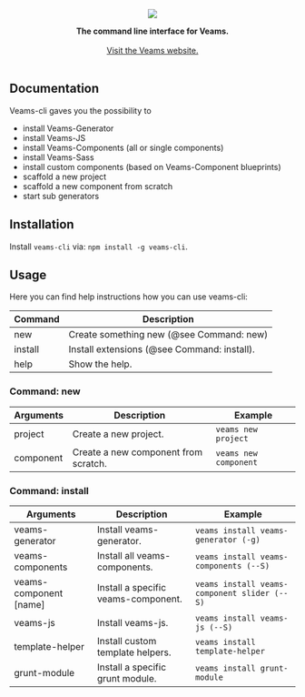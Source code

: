 <p align="center"><img src="http://www.veams.org/img/svg/icons/veams-std.svg"></p>

<p align="center">
	<strong>The command line interface for Veams.</strong>
	<br><br>
	<a href="http://veams.org">Visit the Veams website.</a><br><br>
</p>

## Documentation

Veams-cli gaves you the possibility to 
- install Veams-Generator
- install Veams-JS
- install Veams-Components (all or single components)
- install Veams-Sass
- install custom components (based on Veams-Component blueprints)
- scaffold a new project
- scaffold a new component from scratch
- start sub generators

## Installation

Install `veams-cli` via: `npm install -g veams-cli`.

## Usage 

Here you can find help instructions how you can use veams-cli:

|Command | Description |
|--------|-----------------------------------------------------------|
|new     | Create something new (@see Command: new) |
|install | Install extensions (@see Command: install). |
|help    | Show the help. |

### Command: new

|Arguments | Description                            | Example |
|----------|----------------------------------------|---------|
|project   | Create a new project.                  | `veams new project` |
|component | Create a new component from scratch.   | `veams new component` |

### Command: install

|Arguments              | Description                         | Example |
|-----------------------|-------------------------------------|--------|
|veams-generator        | Install veams-generator.            | `veams install veams-generator (-g)` |
|veams-components       | Install all veams-components.       | `veams install veams-components (--S)` |
|veams-component [name] | Install a specific veams-component. | `veams install veams-component slider (--S)` |
|veams-js               | Install veams-js.                   | `veams install veams-js (--S)` |
template-helper         | Install custom template helpers.    | `veams install template-helper` |
grunt-module            | Install a specific grunt module.    | `veams install grunt-module` |